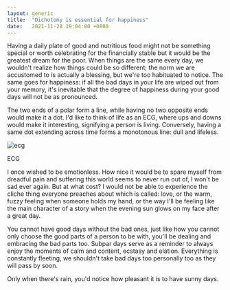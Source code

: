 ```yaml
---
layout: generic
title:  "Dichotomy is essential for happiness"
date:   2021-11-28 19:04:00 +0800
---
```

Having a daily plate of good and nutritious food might not be something special or worth celebrating for the financially stable but it would be the greatest dream for the poor. When things are the same every day, we wouldn't realize how things could be so different; the norm we are accustomed to is actually a blessing, but we're too habituated to notice. The same goes for happiness: if all the bad days in your life are wiped out from your memory, it's inevitable that the degree of happiness during your good days will not be as pronounced.

The two ends of a polar form a line, while having no two opposite ends would make it a dot. I'd like to think of life as an ECG, where ups and downs would make it interesting, signifying a person is living. Conversely, having a same dot extending across time forms a monotonous line: dull and lifeless.

![ecg](https://i.imgur.com/L2nZaLk.png)
<div class="g">ECG</div>

I once wished to be emotionless. How nice it would be to spare myself from dreadful pain and suffering this world seems to never run out of, I won't be sad ever again. But at what cost? I would not be able to experience the cliche thing everyone preaches about which is called: love, or the warm, fuzzy feeling when someone holds my hand, or the way I'll be feeling like the main character of a story when the evening sun glows on my face after a great day.

You cannot have good days without the bad ones, just like how you cannot only choose the good parts of a person to be with, you'll be dealing and embracing the bad parts too. Subpar days serve as a reminder to always enjoy the moments of calm and content, ecstasy and elation. Everything is constantly fleeting, we shouldn't take bad days too personally too as they will pass by soon.

Only when there's rain, you'd notice how pleasant it is to have sunny days.



